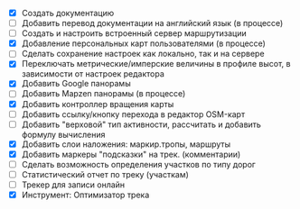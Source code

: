 <!-- markdownlint-disable-next-line first-line-heading -->
- [x] Создать документацию
- [ ] Добавить перевод документации на английский язык (в процессе)
- [ ] Создать и настроить встроенный сервер маршрутизации
- [x] Добавление персональных карт пользователями  (в процессе)
- [ ] Сделать сохранение настроек как локально, так и на сервере  
- [x] Переключать метрические/имперские величины в профиле высот, в зависимости от настроек редактора
- [x] Добавить Google панорамы
- [ ] Добавить Mapzen панорамы (в процессе)
- [x] Добавить контроллер вращения карты
- [ ] Добавить ссылку/кнопку перехода в редактор OSM-карт
- [ ] Добавить "верховой" тип активности, рассчитать и добавить формулу вычисления
- [x] Добавить слои наложения: маркир.тропы, маршруты
- [x] Добавить маркеры "подсказки" на трек. (комментарии)
- [ ] Сделать возможность определения участков по типу дорог
- [ ] Статистический отчет по треку (участкам)
- [ ] Трекер для записи онлайн
- [x] Инструмент: Оптимизатор трека
